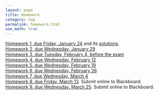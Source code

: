 ```yaml
---
layout: page
title: Homework
category: top
permalink: homework.html
use_math: true
---
```


<a href="hw/hw1.pdf">Homework 1, due Friday, January 24</a> and its <a href="hw/hw1-solutions.pdf">solutions</a>.<br>
<a href="hw/homework2-2020.pdf">Homework 2, due Wednesday, January 29</a><br>
<a href="hw/hw3-2020.pdf">Homework 3, due Tuesday, February 4, before the exam</a><br>
<a href="hw/hw4-2020.pdf">Homework 4, due Wednesday, February 12</a><br>
<a href="hw/hw5-2020.pdf">Homework 5, due Wednesday, February 19</a><br>
<a href="hw/hw6-2020.pdf">Homework 6, due Wednesday, February 26</a><br>
<a href="hw/hw7-2020.pdf">Homework 7, due Wednesday, March 4</a><br>
<a href="hw/hw8-2020.pdf">Homework 8, due Friday, March 13</a>. Submit online to Blackboard.<br>
<a href="hw/hw9-2020.pdf">Homework 9, due Wednesday, March 25</a>. Submit online to Blackboard.<br>
